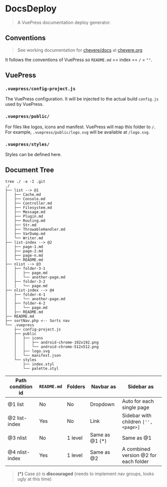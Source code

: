 # DocsDeploy

> A VuePress documentation deploy generator.

## Conventions

> See working documentation for [chevere/docs](https://github.com/chevere/docs/) at [chevere.org](https://chevere.org/)

It follows the conventions of VuePress so `README.md` == index == `/` = `""`.

## VuePress

### `.vuepress/config-project.js`

The VuePress configuration. It will be injected to the actual build `config.js` used by VuePress.

### `.vuepress/public/`

For files like logos, icons and manifest. VuePress will map this folder to `/`. For example, `.vuepress/public/logo.svg` will be available at `/logo.svg`.

### `.vuepress/styles/`

Styles can be defined here.  

## Document Tree

```shell
tree ./ -a -I .git
./
├── list --> @1
│   ├── Cache.md
│   ├── Console.md
│   ├── Controller.md
│   ├── Filesystem.md
│   ├── Message.md
│   ├── Plugin.md
│   ├── Routing.md
│   ├── Str.md
│   ├── ThrowableHandler.md
│   ├── VarDump.md
│   └── Writer.md
├── list-index --> @2
│   ├── page-1.md
│   ├── page-2.md
│   ├── page-n.md
│   └── README.md
├── nlist --> @3
│   ├── folder-3-1
│   │   ├── page.md
│   │   └── another-page.md
│   ├── folder-3-2
│   │   └── page.md
├── nlist-index --> @4
│   ├── folder-4-1
│   │   └── another-page.md
│   ├── folder-4-2
│   │   └── page.md
│   ├── README.md
├── README.md
├── sortNav.php <-- Sorts nav
└── .vuepress
    ├── config-project.js
    ├── public
    │   ├── icons
    │   │   ├── android-chrome-192x192.png
    │   │   └── android-chrome-512x512.png
    │   ├── logo.svg
    │   └── manifest.json
    └── styles
        ├── index.styl
        └── palette.styl
```

| Path condition id | `README.md` | Folders | Navbar as      | Sidebar as                            |
| ----------------- | ----------- | ------- | -------------- | ------------------------------------- |
| @1 list           | No          | No      | Dropdown       | Auto for each single page             |
| @2 list-index     | Yes         | No      | Link           | Sidebar with children `['', <page>]`  |
| @3 nlist          | No          | 1 level | Same as @1 (*) | Same as @1                            |
| @4 nlist-index    | Yes         | 1 level | Same as @2     | A combined version @2 for each folder |

> **(*)** Case `@3` is **discouraged** (needs to implement nav groups, looks ugly at this time)